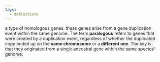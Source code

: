 ```yaml
---
tags:
  - definitions
---
```

a type of homologous genes.
these genes arise from a gene duplication event within the same genome.
The term **paralogous** refers to genes that were created by a duplication event, regardless of whether the duplicated copy ended up on the **same chromosome** or a **different one**. The key is that they originated from a single ancestral gene within the same species' genome.